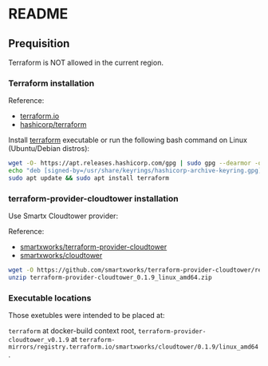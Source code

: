 # README

## Prequisition

Terraform is NOT allowed in the current region.

### Terraform installation

Reference:
  - [terraform.io](https://www.terraform.io)
  - [hashicorp/terraform](https://github.com/hashicorp/terraform)

Install [terraform](https://developer.hashicorp.com/terraform/downloads?product_intent=terraform) executable
or run the following bash command on Linux (Ubuntu/Debian distros):

```bash
wget -O- https://apt.releases.hashicorp.com/gpg | sudo gpg --dearmor -o /usr/share/keyrings/hashicorp-archive-keyring.gpg
echo "deb [signed-by=/usr/share/keyrings/hashicorp-archive-keyring.gpg] https://apt.releases.hashicorp.com $(lsb_release -cs) main" | sudo tee /etc/apt/sources.list.d/hashicorp.list
sudo apt update && sudo apt install terraform
```

### terraform-provider-cloudtower installation

Use Smartx Cloudtower provider:

Reference:
  - [smartxworks/terraform-provider-cloudtower](https://github.com/smartxworks/terraform-provider-cloudtower)
  - [smartxworks/cloudtower](https://registry.terraform.io/providers/smartxworks/cloudtower/latest)

```bash
wget -O https://github.com/smartxworks/terraform-provider-cloudtower/releases/download/v0.1.9/terraform-provider-cloudtower_0.1.9_linux_amd64.zip
unzip terraform-provider-cloudtower_0.1.9_linux_amd64.zip
```

### Executable locations

Those exetubles were intended to be placed at:

`terraform` at docker-build context root,
`terraform-provider-cloudtower_v0.1.9` at `terraform-mirrors/registry.terraform.io/smartxworks/cloudtower/0.1.9/linux_amd64`.